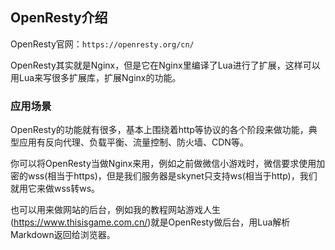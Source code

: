 ## OpenResty介绍

OpenResty官网：`https://openresty.org/cn/`

OpenResty其实就是Nginx，但是它在Nginx里编译了Lua进行了扩展，这样可以用Lua来写很多扩展库，扩展Nginx的功能。

### 应用场景

OpenResty的功能就有很多，基本上围绕着http等协议的各个阶段来做功能，典型应用有反向代理、负载平衡、流量控制、防火墙、CDN等。

你可以将OpenResty当做Nginx来用，例如之前做微信小游戏时，微信要求使用加密的wss(相当于https)，但是我们服务器是skynet只支持ws(相当于http)，我们就用它来做wss转ws。

也可以用来做网站的后台，例如我的教程网站游戏人生(https://www.thisisgame.com.cn/)就是OpenResty做后台，用Lua解析Markdown返回给浏览器。



